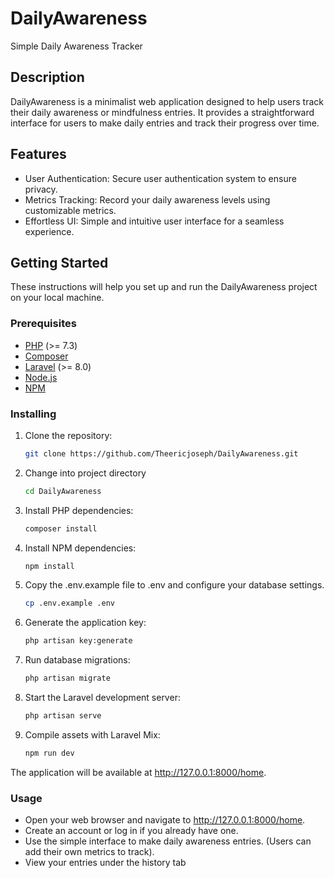 # DailyAwareness
Simple Daily Awareness Tracker

## Description
DailyAwareness is a minimalist web application designed to help users track their daily awareness or mindfulness entries. It provides a straightforward interface for users to make daily entries and track their progress over time.

## Features
* User Authentication: Secure user authentication system to ensure privacy.
* Metrics Tracking: Record your daily awareness levels using customizable metrics.
* Effortless UI: Simple and intuitive user interface for a seamless experience.

## Getting Started

These instructions will help you set up and run the DailyAwareness project on your local machine.

### Prerequisites

- [PHP](https://www.php.net/) (>= 7.3)
- [Composer](https://getcomposer.org/)
- [Laravel](https://laravel.com/) (>= 8.0)
- [Node.js](https://nodejs.org/)
- [NPM](https://www.npmjs.com/)

### Installing

1. Clone the repository:

    ```bash
   git clone https://github.com/Theericjoseph/DailyAwareness.git
2. Change into project directory
   
   ```bash
   cd DailyAwareness
3. Install PHP dependencies:

   ```bash
   composer install
4. Install NPM dependencies:

   ```bash
   npm install
5. Copy the .env.example file to .env and configure your database settings.

   ```bash
   cp .env.example .env
6. Generate the application key:
   
   ```bash
   php artisan key:generate
7. Run database migrations:

   ```bash
   php artisan migrate
8. Start the Laravel development server:

    ```bash
    php artisan serve
9. Compile assets with Laravel Mix:

    ```bash
    npm run dev
    ```
The application will be available at http://127.0.0.1:8000/home.

### Usage
* Open your web browser and navigate to http://127.0.0.1:8000/home.
* Create an account or log in if you already have one.
* Use the simple interface to make daily awareness entries. (Users can add their own metrics to track).
* View your entries under the history tab
  

